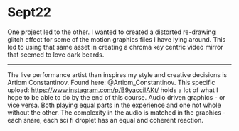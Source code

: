 # Sept22
One project led to the other. I wanted to created a distorted re-drawing glitch effect for some of the motion graphics files I have lying around. This led to using that same asset in creating a chroma key centric video mirror that seemed to love dark beards. 

---------

The live performance artist than inspires my style and creative decisions is Artiom Constantinov. Found here: @Artiom_Constantinov. This specific upload: 
https://www.instagram.com/p/B9yacciIAKt/ holds a lot of what I hope to be able to do by the end of this course. Audio driven graphics - or vice versa. Both playing equal parts in the experience and one not whole without the other. The complexity in the audio is matched in the graphics - each snare, each sci fi droplet has an equal and coherent reaction. 
